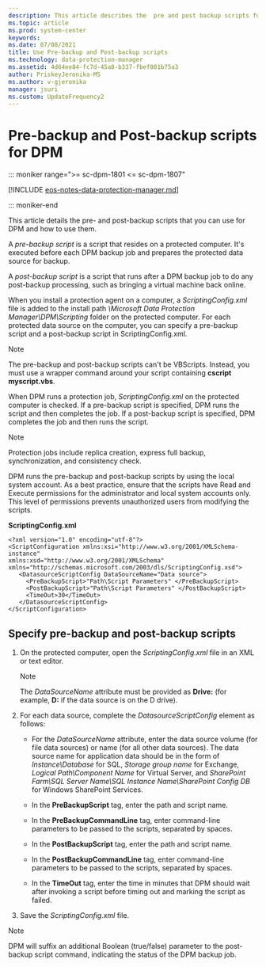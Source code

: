 ```yaml
---
description: This article describes the  pre and post backup scripts for Data Protection Manager.
ms.topic: article
ms.prod: system-center
keywords:
ms.date: 07/08/2021
title: Use Pre-backup and Post-backup scripts
ms.technology: data-protection-manager
ms.assetid: 4d64ee84-fc7d-45a8-b337-fbef001b75a3
author: PriskeyJeronika-MS
ms.author: v-gjeronika
manager: jsuri
ms.custom: UpdateFrequency2
---
```


# Pre-backup and Post-backup scripts for DPM

::: moniker range=">= sc-dpm-1801 <= sc-dpm-1807"

[!INCLUDE [eos-notes-data-protection-manager.md](../includes/eos-notes-data-protection-manager.md)]

::: moniker-end

This article details the pre- and post-backup scripts that you can use for DPM and how to use them.

A *pre-backup script* is a script that resides on a protected computer. It's executed before each DPM backup job and prepares the protected data source for backup.

A *post-backup script* is a script that runs after a DPM backup job to do any post-backup processing, such as bringing a virtual machine back online.

When you install a protection agent on a computer, a *ScriptingConfig.xml* file is added to the install path *\Microsoft Data Protection Manager\DPM\Scripting* folder on the protected computer. For each protected data source on the computer, you can specify a pre-backup script and a post-backup script in ScriptingConfig.xml.

> [!NOTE]
> The pre-backup and post-backup scripts can't be VBScripts. Instead, you must use a wrapper command around your script containing **cscript myscript.vbs**.

When DPM runs a protection job, *ScriptingConfig.xml* on the protected computer is checked. If a pre-backup script is specified, DPM runs the script and then completes the job. If a post-backup script is specified, DPM completes the job and then runs the script.

> [!NOTE]
> Protection jobs include replica creation, express full backup, synchronization, and consistency check.

DPM runs the pre-backup and post-backup scripts by using the local system account. As a best practice, ensure that the scripts have Read and Execute permissions for the administrator and local system accounts only. This level of permissions prevents unauthorized users from modifying the scripts.

**ScriptingConfig.xml**

```
<?xml version="1.0" encoding="utf-8"?>
<ScriptConfiguration xmlns:xsi="http://www.w3.org/2001/XMLSchema-instance"
xmlns:xsd="http://www.w3.org/2001/XMLSchema"
xmlns="http://schemas.microsoft.com/2003/dls/ScriptingConfig.xsd">
   <DatasourceScriptConfig DataSourceName="Data source">
     <PreBackupScript>"Path\Script Parameters" </PreBackupScript>
     <PostBackupScript>"Path\Script Parameters" </PostBackupScript>
     <TimeOut>30</TimeOut>
   </DatasourceScriptConfig>
</ScriptConfiguration>
```

## Specify pre-backup and post-backup scripts

1. On the protected computer, open the *ScriptingConfig.xml* file in an XML or text editor.

   > [!NOTE]
   > The *DataSourceName* attribute must be provided as **Drive:** (for example, **D:** if the data source is on the D drive).

2. For each data source, complete the *DatasourceScriptConfig* element as follows:
   -  For the *DataSourceName* attribute, enter the data source volume (for file data sources) or name (for all other data sources). The data source name for application data should be in the form of _Instance\Database_ for SQL, _Storage group name_ for Exchange, _Logical Path\Component Name_ for Virtual Server, and _SharePoint Farm\SQL Server Name\SQL Instance Name\SharePoint Config DB_ for Windows SharePoint Services.

   - In the **PreBackupScript** tag, enter the path and script name.
   - In the **PreBackupCommandLine** tag, enter command-line parameters to be passed to the scripts, separated by spaces.
   - In the **PostBackupScript** tag, enter the path and script name.
   - In the **PostBackupCommandLine** tag, enter command-line parameters to be passed to the scripts, separated by spaces.
   - In the **TimeOut** tag, enter the time in minutes that DPM should wait after invoking a script before timing out and marking the script as failed.

3. Save the *ScriptingConfig.xml* file.


> [!NOTE]
> DPM will suffix an additional Boolean (true/false) parameter to the post-backup script command, indicating the status of the DPM backup job.
